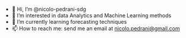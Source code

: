 - 👋 Hi, I’m @nicolo-pedrani-sdg
- 👀 I’m interested in data Analytics and Machine Learning methods
- 🌱 I’m currently learning forecasting techniques 
- 📫 How to reach me: send me an email at nicolo.pedrani@gmail.com

<!---
nicolo-pedrani-sdg/nicolo-pedrani-sdg is a ✨ special ✨ repository because its `README.md` (this file) appears on your GitHub profile.
You can click the Preview link to take a look at your changes.
--->
